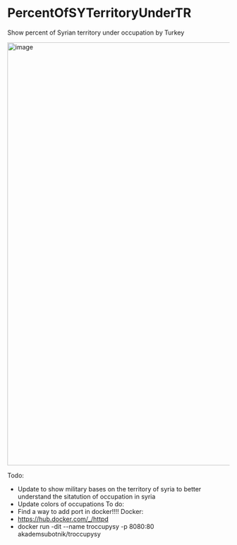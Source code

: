 # PercentOfSYTerritoryUnderTR
Show percent of Syrian territory under occupation by Turkey

<img width="960" alt="image" src="https://github.com/akademsubotnik/PercentOfSYTerritoryUnderTR/assets/44036625/78496484-2485-43bf-a935-897ca418e274">

Todo:
  * Update to show military bases on the territory of syria to better understand the sitatution of occupation in syria
  * Update colors of occupations
To do:
 * Find a way to add port in docker!!!! Docker:
 * https://hub.docker.com/_/httpd
 * docker run -dit --name troccupysy -p 8080:80 akademsubotnik/troccupysy
